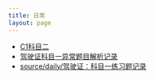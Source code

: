 ```yaml
---
title: 日常
layout: page
---
```


- [C1科目二](daily/source/daily/C1-Test2)
- [驾驶证科目一异常题目解析记录](daily/source/daily/%E9%A9%BE%E9%A9%B6%E8%AF%81%E7%A7%91%E7%9B%AE%E4%B8%80%E5%BC%82%E5%B8%B8%E9%A2%98%E7%9B%AE%E8%A7%A3%E6%9E%90%E8%AE%B0%E5%BD%95)
- [source/daily/驾驶证：科目一练习题记录](daily/source/daily/%E9%A9%BE%E9%A9%B6%E8%AF%81%EF%BC%9A%E7%A7%91%E7%9B%AE%E4%B8%80%E7%BB%83%E4%B9%A0%E9%A2%98%E8%AE%B0%E5%BD%95)
